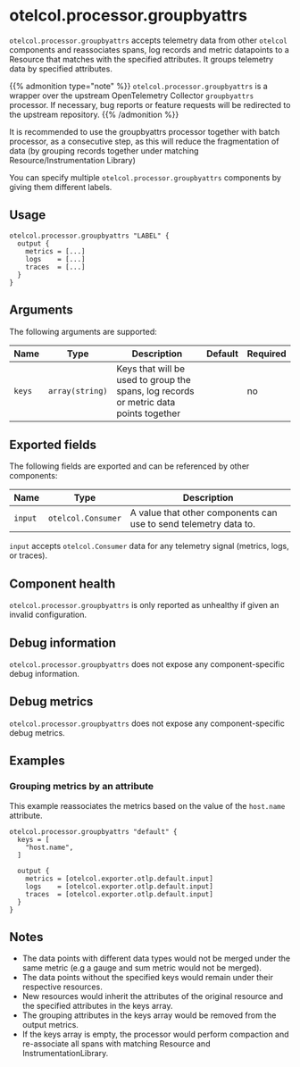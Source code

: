 # otelcol.processor.groupbyattrs

`otelcol.processor.groupbyattrs` accepts telemetry data from other `otelcol`
components and reassociates spans, log records and metric datapoints to a Resource that matches with the specified attributes. It groups telemetry data by specified attributes.

{{% admonition type="note" %}}
`otelcol.processor.groupbyattrs` is a wrapper over the upstream OpenTelemetry
Collector `groupbyattrs` processor.  If necessary, bug reports or feature requests
will be redirected to the upstream repository.
{{% /admonition %}}

It is recommended to use the groupbyattrs processor together with batch processor, as a consecutive step, as this will reduce the fragmentation of data (by grouping records together under matching Resource/Instrumentation Library)

You can specify multiple `otelcol.processor.groupbyattrs` components by giving them
different labels.

## Usage

```river
otelcol.processor.groupbyattrs "LABEL" {
  output {
    metrics = [...]
    logs    = [...]
    traces  = [...]
  }
}
```

## Arguments

The following arguments are supported:

Name | Type            | Description                                                                           | Default    | Required
---- |-----------------|---------------------------------------------------------------------------------------|------------| --------
`keys` | `array(string)` | Keys that will be used to group the spans, log records or metric data points together | | no


## Exported fields

The following fields are exported and can be referenced by other components:

Name    | Type               | Description
--------|--------------------|-----------------------------------------------------------------
`input` | `otelcol.Consumer` | A value that other components can use to send telemetry data to.

`input` accepts `otelcol.Consumer` data for any telemetry signal (metrics,
logs, or traces).

## Component health

`otelcol.processor.groupbyattrs` is only reported as unhealthy if given an invalid
configuration.

## Debug information

`otelcol.processor.groupbyattrs` does not expose any component-specific debug
information.

## Debug metrics

`otelcol.processor.groupbyattrs` does not expose any component-specific debug metrics.

## Examples

### Grouping metrics by an attribute

This example reassociates the metrics based on the value of the `host.name` attribute.

```alloy
otelcol.processor.groupbyattrs "default" {
  keys = [
    "host.name",
  ]

  output {
    metrics = [otelcol.exporter.otlp.default.input]
    logs    = [otelcol.exporter.otlp.default.input]
    traces  = [otelcol.exporter.otlp.default.input]
  }
}
```

## Notes
- The data points with different data types would not be merged under the same metric (e.g a gauge and sum metric would not be merged).
- The data points without the specified keys would remain under their respective resources.
- New resources would inherit the attributes of the original resource and the specified attributes in the keys array.
- The grouping attributes in the keys array would be removed from the output metrics.
- If the keys array is empty, the processor would perform compaction and re-associate all spans with matching Resource and InstrumentationLibrary.
